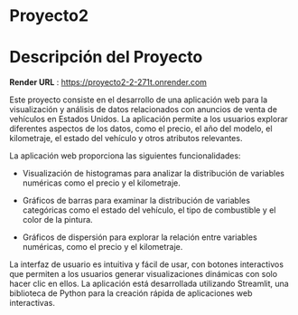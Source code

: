 # Proyecto2

# Descripción del Proyecto

**Render URL** : https://proyecto2-2-271t.onrender.com 

Este proyecto consiste en el desarrollo de una aplicación web para la visualización y análisis de datos relacionados con anuncios de venta de vehículos en Estados Unidos. La aplicación permite a los usuarios explorar diferentes aspectos de los datos, como el precio, el año del modelo, el kilometraje, el estado del vehículo y otros atributos relevantes.

La aplicación web proporciona las siguientes funcionalidades:

- Visualización de histogramas para analizar la distribución de variables numéricas como el precio y el kilometraje.

- Gráficos de barras para examinar la distribución de variables categóricas como el estado del vehículo, el tipo de combustible y el color de la pintura.

- Gráficos de dispersión para explorar la relación entre variables numéricas, como el precio y el kilometraje.

La interfaz de usuario es intuitiva y fácil de usar, con botones interactivos que permiten a los usuarios generar visualizaciones dinámicas con solo hacer clic en ellos. La aplicación está desarrollada utilizando Streamlit, una biblioteca de Python para la creación rápida de aplicaciones web interactivas.